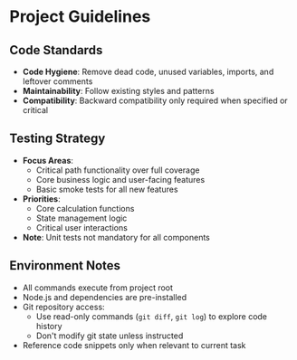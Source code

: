 # Project Guidelines

## Code Standards

- **Code Hygiene**: Remove dead code, unused variables, imports, and leftover comments
- **Maintainability**: Follow existing styles and patterns
- **Compatibility**: Backward compatibility only required when specified or critical

## Testing Strategy

- **Focus Areas**:
  - Critical path functionality over full coverage
  - Core business logic and user-facing features
  - Basic smoke tests for all new features
- **Priorities**:
  - Core calculation functions
  - State management logic
  - Critical user interactions
- **Note**: Unit tests not mandatory for all components

## Environment Notes

- All commands execute from project root
- Node.js and dependencies are pre-installed
- Git repository access:
  - Use read-only commands (`git diff`, `git log`) to explore code history
  - Don't modify git state unless instructed
- Reference code snippets only when relevant to current task
